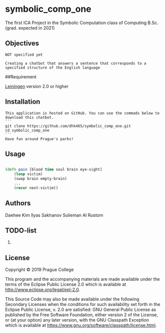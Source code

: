 # symbolic_comp_one

The first ICA Project in the Symbolic Computation class of Computing B.Sc. (grad. expected in 2021)

## Objectives

	NOT specified yet

	Creating a chatbot that answers a sentence that corresponds to a specified structure of the English language

##Requirement
 
  [Leiningen](https://leiningen.org/) version 2.0 or higher


## Installation

	This application is hosted on GitHub. You can use the commads below to download this chatbot.
	```
	git clone https://github.com/dhk465/symbolic_comp_one.git
	cd symbolic_comp_one 
	```
	Have fun around Prague's parks!

## Usage

```clojure

(defn pain [blood time soul brain eye-sight]
	(loop victim)
	(swap brain empty-brain)
	...
	(recur next-victim))

```

## Authors

Daehee Kim
Ilyas Sakhanov
Sulieman Al Rustom

## TODO-list

 1.


## License

Copyright © 2019 Prague College

This program and the accompanying materials are made available under the
terms of the Eclipse Public License 2.0 which is available at
http://www.eclipse.org/legal/epl-2.0.

This Source Code may also be made available under the following Secondary
Licenses when the conditions for such availability set forth in the Eclipse
Public License, v. 2.0 are satisfied: GNU General Public License as published by
the Free Software Foundation, either version 2 of the License, or (at your
option) any later version, with the GNU Classpath Exception which is available
at https://www.gnu.org/software/classpath/license.html.
